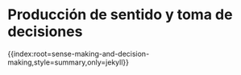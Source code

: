 # Producción de sentido y toma de decisiones

{{index:root=sense-making-and-decision-making,style=summary,only=jekyll}}

